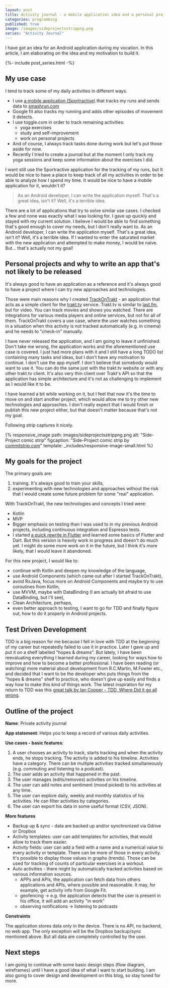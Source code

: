 ```yaml
---
layout: post
title: Activity journal - a mobile application idea and a personal project kickoff
categories: programming
published: true
image: /images/sideprojectsstrippng.png
series: "Activity Journal"
---
```


I have got an idea for an Android application during my vocation. In this article, I am elaborating on the idea and my motivation to build it.

<!--more-->

{%- include post_series.html -%}

## My use case

I tend to track some of my daily activities in different ways. 

- I use [a  mobile application (Sportractive)](http://sportractive.com) that tracks my runs and sends data to [smashrun.com](https://smashrun.com)
- Google fit also tracks my running and adds other episodes of movement it detects.
- I use toggle.com in order to track remaining activities:
    - yoga exercises
    - study and self-improvement
    - work on personal projects
- And of course, I always track tasks done during work but let's put those aside for now.
- Recently I tried to create a journal but at the moment I only track my yoga sessions and keep some information about the exercises I did.

I want still use the Sportractive application for the tracking of my runs, but It would be nice to have a place to keep track of all my activities in order to be able to analyze how I spend my time. It would be nice to have a mobile application for it, wouldn't it? 

> As an Android developer, I can write the application myself. That's a great idea, isn't it? Well, it's a terrible idea. 

There are a lot of applications that try to solve similar use cases. I checked a few and none was exactly what I was looking for. I gave up quickly and stayed with my current solution. I believe I would be able to find something that's good enough to cover my needs, but I don't really want to. As an Android developer, I can write the application myself. That's a great idea, isn't it? Well, it's a terrible idea. If I wanted to enter the saturated market with the new application and attempted to make money, I would be naive. But... that's actually not my goal!


## Personal projects and why to write an app that's not likely to be released

It's always good to have an application as a reference and it's always good to have a project where I can try new approaches and technologies. 

Those were main reasons why I created [TrackOnTrakt](https://github.com/josefadamcik/TrackOnTrakt) - an application that acts as a simple client for the [trakt.tv](https://trakt.tv) service. Trakt.tv is similar to [last.fm](https://last.fm), but for video. You can track movies and shows you watched. There are integrations for various media players and online services, but not for all of them. TrackOnTrakt covers a use case, where the user watches something in a situation when this activity is not tracked automatically (e.g. in cinema) and he needs to "check-in" manually. 

I have never released the application, and I am going to leave it unfinished. Don't take me wrong, the application works and the aforementioned use case is covered. I just had more plans with it and I still have a long TODO list containing many tasks and ideas, but I don't have any motivation to continue. I don't use the app myself. I don't believe that somebody would want to use it. You can do the same just with the trakt.tv website or with any other trakt.tv client. It's also very thin client over Trakt's API so that the application has simple architecture and it's not as challenging to implement as I would like it to be. 

I have learned a bit while working on it, but I feel that now it's the time to move on and start another project, which would allow me to try other new technologies and approaches. I don't really expect that I would finish or publish this new project either, but that doesn't matter because that's not my goal. 

Following strip captures it nicely.

{% responsive_image path: images/sideprojectsstrippng.png alt: "Side-Project comic strip" figcaption: "Side-Project comic strip by <a href='http://www.commitstrip.com/en/2014/11/25/west-side-project-story/' target='_blank'>commitstrip.com</a>" template: _includes/responsive-image-small.html %}

## My goals for the project

The primary goals are: 

1. training. It's always good to train your skills, 
2. experimenting with new technologies and approaches without the risk that I would create some future problem for some "real" application.

With TrackOnTrakt, the new technologies and concepts I tried were:

- Kotlin
- MVP 
- Bigger emphasis on testing than I was used to in my previous Android projects, including continuous integration and Espresso tests.
- I started [a quick rewrite in Flutter](https://github.com/josefadamcik/trackontracktfltr) and learned some basics of Flutter and Dart. But this version is heavily work in progress and doesn't do much yet. I might do some more work on it in the future, but I think it's more likely, that I would leave it abandoned.

For this new project, I would like to:

- continue with Kotlin and deepen my knowledge of the language,
- use Android Components (which came out after I started TrackOnTrakt),
- avoid RxJava, focus more on Android Components and maybe try to use coroutines from Kotlin,
- use MVVM, maybe with DataBinding (I am actually bit afraid to use DataBinding, but I'll see),
- Clean Architecture, perhaps,
- even better approach to testing, I want to go for TDD and finally figure out, how to do it properly in Android projects. 

## Test Driven Development

TDD is a big reason for me because I fell in love with TDD at the beginning of my career but repeatedly failed to use it in practice. Later I gave up and put it on a shelf labelled "hopes & dreams". But lately, I have been reevaluating everything I learned during my career, looking for ways how to improve and how to become a better professional. I have been reading (or watching) more material about development from R.C.Martin, M.Fowler etc., and decided that I want to be the developer who puts things from the "hopes & dreams" shelf to practice, who doesn't give up easily and finds a way how to make this kind of things work. The latest inspiration for my return to TDD was this [great talk by Ian Cooper - TDD, Where Did it go all wrong](https://www.youtube.com/watch?v=EZ05e7EMOLM).
 
## Outline of the project

**Name**: Private activity journal

**App statement**: Helps you to keep a record of various daily activities.

**Use cases - basic features**:

1. A user chooses an activity to track, starts tracking and when the activity ends, he stops tracking. The activity is added to his timeline. Activities have a category. There can be multiple activities tracked simultaneously (e.g. commuting and listening to a podcast).
2. The user adds an activity that happened in the past.
3. The user manages (edits/removes) activities on his timeline.
4. The user can add notes and sentiment (mood picked) to his activities at any time.
5. The user can explore daily, weekly and monthly statistics of his activities. He can filter activities by categories.
6. The user can export his data in some useful format (CSV, JSON).

**More features**

- Backup up & sync - data are backed up and/or synchronized via Gdrive or Dropbox
- Activity templates: user can add templates for activities, that would allow to track them easier.
- Activity fields: user can add a field with a name and a numerical value to every activity or template. There can be more of those in every activity. It's possible to display those values in graphs (trends). Those can be used for tracking of counts of particular exercises in a workout.
- Auto activities - there might by automatically tracked activities based on various information sources. 
    - APPs and APIs, the application can fetch data from others applications and APIs, where possible and reasonable. It may, for example, get activity info from Google Fit.
    - geofencing -> e.g. the application detects that the user is present in his office, it will add an activity "in work"
    - observing notifications -> listening to podcasts


**Constraints**

The application stores data only in the device. There is no API, no backend, no web app. The only exception will be the Dropbox backup/sync mentioned above. But all data are completely controlled by the user.

## Next steps

I am going to continue with some basic design steps (flow diagram, wireframes) until I have a good idea of what I want to start building. I am also going to cover design and development on this blog, so stay tuned for more.


